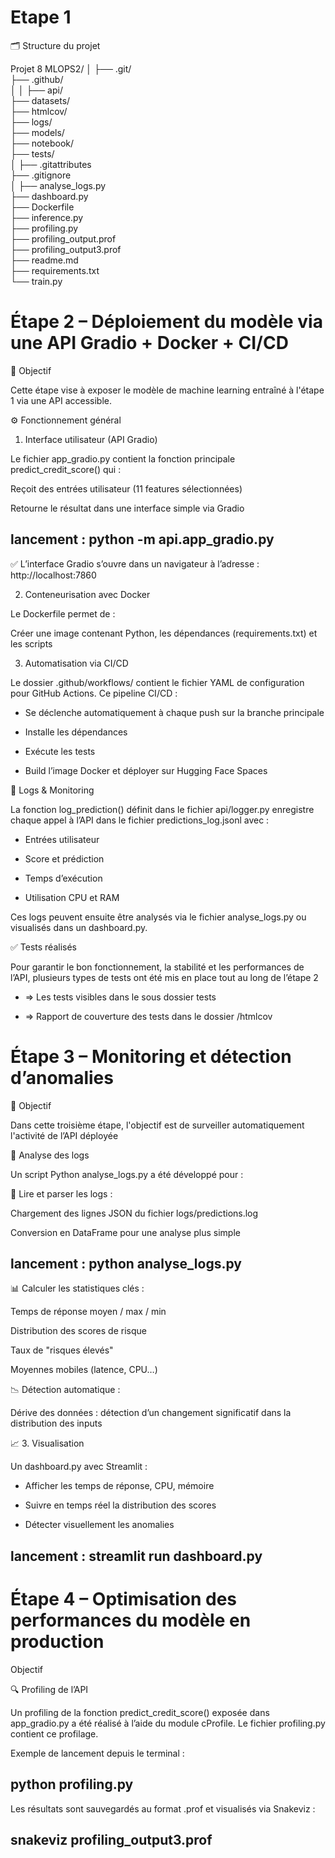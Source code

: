 #  Etape 1 

🗂️ Structure du projet

Projet 8 MLOPS2/
│
├── .git/                           
├── .github/                        
│
│
├── api/                          
├── datasets/                     
├── htmlcov/                       
├── logs/                         
├── models/                        
├── notebook/                       
├── tests/                          
│
├── .gitattributes               
├── .gitignore                      
│
├── analyse_logs.py                 
├── dashboard.py                    
├── Dockerfile                      
├── inference.py                  
├── profiling.py                    
├── profiling_output.prof           
├── profiling_output3.prof          
├── readme.md                       
├── requirements.txt                
└── train.py                       




#  Étape 2 – Déploiement du modèle via une API Gradio + Docker + CI/CD


🎯 Objectif

Cette étape vise à exposer le modèle de machine learning entraîné à l'étape 1 via une API accessible. 

⚙️ Fonctionnement général

1. Interface utilisateur (API Gradio)

Le fichier app_gradio.py contient la fonction principale predict_credit_score() qui :

Reçoit des entrées utilisateur (11 features sélectionnées)

Retourne le résultat dans une interface simple via Gradio

## lancement : python -m api.app_gradio.py

✅ L’interface Gradio s’ouvre dans un navigateur à l’adresse : http://localhost:7860

2. Conteneurisation avec Docker

Le Dockerfile permet de :

Créer une image contenant Python, les dépendances (requirements.txt) et les scripts


3. Automatisation via CI/CD

Le dossier .github/workflows/ contient le fichier YAML de configuration pour GitHub Actions. Ce pipeline CI/CD :

- Se déclenche automatiquement à chaque push sur la branche principale

- Installe les dépendances

- Exécute les tests 

- Build l’image Docker et déployer sur Hugging Face Spaces 


🧪 Logs & Monitoring

La fonction log_prediction() définit dans le fichier api/logger.py enregistre chaque appel à l’API dans le fichier predictions_log.jsonl avec :

- Entrées utilisateur

- Score et prédiction

- Temps d’exécution

- Utilisation CPU et RAM

Ces logs peuvent ensuite être analysés via le fichier analyse_logs.py ou visualisés dans un dashboard.py.

✅ Tests réalisés

Pour garantir le bon fonctionnement, la stabilité et les performances de l’API, plusieurs types de tests ont été mis en place tout au long de l’étape 2 

- => Les tests visibles dans le sous dossier tests

- => Rapport de couverture des tests dans le dossier /htmlcov


#  Étape 3 – Monitoring et détection d’anomalies
🎯 Objectif

Dans cette troisième étape, l'objectif est de surveiller automatiquement l'activité de l’API déployée 


🧠 Analyse des logs

Un script Python analyse_logs.py a été développé pour :

🔎 Lire et parser les logs :

Chargement des lignes JSON du fichier logs/predictions.log

Conversion en DataFrame pour une analyse plus simple

## lancement : python analyse_logs.py

📊 Calculer les statistiques clés :

Temps de réponse moyen / max / min

Distribution des scores de risque

Taux de "risques élevés"

Moyennes mobiles (latence, CPU…)

📉 Détection automatique :

Dérive des données : détection d’un changement significatif dans la distribution des inputs


📈 3. Visualisation 


Un dashboard.py avec Streamlit  :

- Afficher les  temps de réponse, CPU, mémoire

- Suivre en temps réel la distribution des scores

- Détecter visuellement les anomalies

## lancement : streamlit run dashboard.py


#  Étape 4 – Optimisation des performances du modèle en production
Objectif

🔍 Profiling de l’API

Un profiling de la fonction predict_credit_score() exposée dans app_gradio.py a été réalisé à l’aide du module cProfile. Le fichier profiling.py contient ce profilage.

Exemple de lancement depuis le terminal :

## python profiling.py

Les résultats sont sauvegardés au format .prof et visualisés via Snakeviz :

## snakeviz profiling_output3.prof



